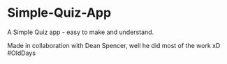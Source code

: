 # Simple-Quiz-App
A Simple Quiz app - easy to make and understand.


Made in collaboration with Dean Spencer, well he did most of the work xD 
#OldDays